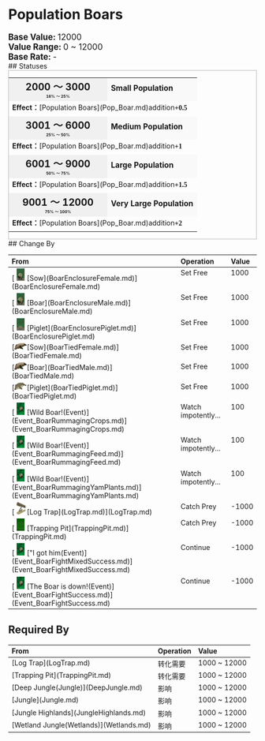 # Population Boars  
  
<div style="font-size:1.2em"><b>Base Value: </b> 12000 </div>  
<div style="font-size:1.2em"><b>Value Range: </b> 0 ~ 12000 </div>  
<div style="font-size:1.2em"><b>Base Rate: </b> - </div>  
## Statuses  
<div  style="border:1px solid #BBB"><table><tr style="height:2em;"><td style="background-color:#F0F0F0;text-align:center;width:180px;font-size:1.4em;font-weight:bold;vertical-align:middle;"><div>2000 ～ 3000<div><div style="font-size:0.4em">16% ～ 25%</div></td><td colspan=2 style="font-size:1.1em;vertical-align:middle;background-color:#F9F9F9;"><div><b>Small Population</b></div><div style="font-size:0.8em;padding-top:4px;"></div></td></tr><tr><td colspan=2><b>Effect：</b>[Population Boars](Pop_Boar.md)addition<span style="font-family:ui-monospace"><b>+0.5</b></span></td></tr><tr><td colspan=2></td></tr><tr style="height:2em;"><td style="background-color:#F0F0F0;text-align:center;width:180px;font-size:1.4em;font-weight:bold;vertical-align:middle;"><div>3001 ～ 6000<div><div style="font-size:0.4em">25% ～ 50%</div></td><td colspan=2 style="font-size:1.1em;vertical-align:middle;background-color:#F9F9F9;"><div><b>Medium Population</b></div><div style="font-size:0.8em;padding-top:4px;"></div></td></tr><tr><td colspan=2><b>Effect：</b>[Population Boars](Pop_Boar.md)addition<span style="font-family:ui-monospace"><b>+1</b></span></td></tr><tr><td colspan=2></td></tr><tr style="height:2em;"><td style="background-color:#F0F0F0;text-align:center;width:180px;font-size:1.4em;font-weight:bold;vertical-align:middle;"><div>6001 ～ 9000<div><div style="font-size:0.4em">50% ～ 75%</div></td><td colspan=2 style="font-size:1.1em;vertical-align:middle;background-color:#F9F9F9;"><div><b>Large Population</b></div><div style="font-size:0.8em;padding-top:4px;"></div></td></tr><tr><td colspan=2><b>Effect：</b>[Population Boars](Pop_Boar.md)addition<span style="font-family:ui-monospace"><b>+1.5</b></span></td></tr><tr><td colspan=2></td></tr><tr style="height:2em;"><td style="background-color:#F0F0F0;text-align:center;width:180px;font-size:1.4em;font-weight:bold;vertical-align:middle;"><div>9001 ～ 12000<div><div style="font-size:0.4em">75% ～ 100%</div></td><td colspan=2 style="font-size:1.1em;vertical-align:middle;background-color:#F9F9F9;"><div><b>Very Large Population</b></div><div style="font-size:0.8em;padding-top:4px;"></div></td></tr><tr><td colspan=2><b>Effect：</b>[Population Boars](Pop_Boar.md)addition<span style="font-family:ui-monospace"><b>+2</b></span></td></tr><tr><td colspan=2></td></tr></table></div>  
## Change By  
<table class="table table-bordered" data-toggle="table"  ><thead style=""><tr ><th  style="text-align:left;vertical-align:top;"  >From</th><th  style="text-align:left;vertical-align:top;"  >Operation</th><th  style="text-align:left;vertical-align:top;"  data-sortable="true"  >Value</th></tr></thead><tr ><td  style="text-align:left;vertical-align:top;"  >[<div style="width:25px;display:inline-block;text-align:center"><img decoding="async" src="Sprite/BoarEnclosureFemale.png" href="a.md" style="max-width:25px;max-height:25px;"></div>[Sow](BoarEnclosureFemale.md)](BoarEnclosureFemale.md)</td><td  style="text-align:left;vertical-align:top;"  >Set Free</td><td  style="text-align:left;vertical-align:top;"  >1000</td></tr><tr ><td  style="text-align:left;vertical-align:top;"  >[<div style="width:25px;display:inline-block;text-align:center"><img decoding="async" src="Sprite/BoarEnclosureMale.png" href="a.md" style="max-width:25px;max-height:25px;"></div>[Boar](BoarEnclosureMale.md)](BoarEnclosureMale.md)</td><td  style="text-align:left;vertical-align:top;"  >Set Free</td><td  style="text-align:left;vertical-align:top;"  >1000</td></tr><tr ><td  style="text-align:left;vertical-align:top;"  >[<div style="width:25px;display:inline-block;text-align:center"><img decoding="async" src="Sprite/Piglet.png" href="a.md" style="max-width:25px;max-height:25px;"></div>[Piglet](BoarEnclosurePiglet.md)](BoarEnclosurePiglet.md)</td><td  style="text-align:left;vertical-align:top;"  >Set Free</td><td  style="text-align:left;vertical-align:top;"  >1000</td></tr><tr ><td  style="text-align:left;vertical-align:top;"  >[<div style="width:25px;display:inline-block;text-align:center"><img decoding="async" src="Sprite/BoarFemaleTied.png" href="a.md" style="max-width:25px;max-height:25px;"></div>[Sow](BoarTiedFemale.md)](BoarTiedFemale.md)</td><td  style="text-align:left;vertical-align:top;"  >Set Free</td><td  style="text-align:left;vertical-align:top;"  >1000</td></tr><tr ><td  style="text-align:left;vertical-align:top;"  >[<div style="width:25px;display:inline-block;text-align:center"><img decoding="async" src="Sprite/BoarMaleTied.png" href="a.md" style="max-width:25px;max-height:25px;"></div>[Boar](BoarTiedMale.md)](BoarTiedMale.md)</td><td  style="text-align:left;vertical-align:top;"  >Set Free</td><td  style="text-align:left;vertical-align:top;"  >1000</td></tr><tr ><td  style="text-align:left;vertical-align:top;"  >[<div style="width:25px;display:inline-block;text-align:center"><img decoding="async" src="Sprite/BoarPigletTied.png" href="a.md" style="max-width:25px;max-height:25px;"></div>[Piglet](BoarTiedPiglet.md)](BoarTiedPiglet.md)</td><td  style="text-align:left;vertical-align:top;"  >Set Free</td><td  style="text-align:left;vertical-align:top;"  >1000</td></tr><tr ><td  style="text-align:left;vertical-align:top;"  >[<div style="width:25px;display:inline-block;text-align:center"><img decoding="async" src="Sprite/BoarEvent.png" href="a.md" style="max-width:25px;max-height:25px;"></div>[Wild Boar!(Event)](Event_BoarRummagingCrops.md)](Event_BoarRummagingCrops.md)</td><td  style="text-align:left;vertical-align:top;"  >Watch impotently...</td><td  style="text-align:left;vertical-align:top;"  >100</td></tr><tr ><td  style="text-align:left;vertical-align:top;"  >[<div style="width:25px;display:inline-block;text-align:center"><img decoding="async" src="Sprite/BoarEvent.png" href="a.md" style="max-width:25px;max-height:25px;"></div>[Wild Boar!(Event)](Event_BoarRummagingFeed.md)](Event_BoarRummagingFeed.md)</td><td  style="text-align:left;vertical-align:top;"  >Watch impotently...</td><td  style="text-align:left;vertical-align:top;"  >100</td></tr><tr ><td  style="text-align:left;vertical-align:top;"  >[<div style="width:25px;display:inline-block;text-align:center"><img decoding="async" src="Sprite/BoarEvent.png" href="a.md" style="max-width:25px;max-height:25px;"></div>[Wild Boar!(Event)](Event_BoarRummagingYamPlants.md)](Event_BoarRummagingYamPlants.md)</td><td  style="text-align:left;vertical-align:top;"  >Watch impotently...</td><td  style="text-align:left;vertical-align:top;"  >100</td></tr><tr ><td  style="text-align:left;vertical-align:top;"  >[<div style="width:25px;display:inline-block;text-align:center"><img decoding="async" src="Sprite/LogTrap.png" href="a.md" style="max-width:25px;max-height:25px;"></div>[Log Trap](LogTrap.md)](LogTrap.md)</td><td  style="text-align:left;vertical-align:top;"  >Catch Prey</td><td  style="text-align:left;vertical-align:top;"  >-1000</td></tr><tr ><td  style="text-align:left;vertical-align:top;"  >[<div style="width:25px;display:inline-block;text-align:center"><img decoding="async" src="Sprite/TrappingPit.png" href="a.md" style="max-width:25px;max-height:25px;"></div>[Trapping Pit](TrappingPit.md)](TrappingPit.md)</td><td  style="text-align:left;vertical-align:top;"  >Catch Prey</td><td  style="text-align:left;vertical-align:top;"  >-1000</td></tr><tr ><td  style="text-align:left;vertical-align:top;"  >[<div style="width:25px;display:inline-block;text-align:center"><img decoding="async" src="Sprite/BoarEvent.png" href="a.md" style="max-width:25px;max-height:25px;"></div>["I got him(Event)](Event_BoarFightMixedSuccess.md)](Event_BoarFightMixedSuccess.md)</td><td  style="text-align:left;vertical-align:top;"  >Continue</td><td  style="text-align:left;vertical-align:top;"  >-1000</td></tr><tr ><td  style="text-align:left;vertical-align:top;"  >[<div style="width:25px;display:inline-block;text-align:center"><img decoding="async" src="Sprite/BoarEvent.png" href="a.md" style="max-width:25px;max-height:25px;"></div>[The Boar is down!(Event)](Event_BoarFightSuccess.md)](Event_BoarFightSuccess.md)</td><td  style="text-align:left;vertical-align:top;"  >Continue</td><td  style="text-align:left;vertical-align:top;"  >-1000</td></tr></tbody></table>  
  
## Required By  
<table class="table table-bordered" data-toggle="table"  ><thead style=""><tr ><th  style="text-align:left;vertical-align:top;"  >From</th><th  style="text-align:left;vertical-align:top;"  >Operation</th><th  style="text-align:left;vertical-align:top;"  data-sortable="true"  >Value</th></tr></thead><tr ><td  style="text-align:left;vertical-align:top;"  >[Log Trap](LogTrap.md)</td><td  style="text-align:left;vertical-align:top;"  >转化需要</td><td  style="text-align:left;vertical-align:top;"  >1000 ~ 12000</td></tr><tr ><td  style="text-align:left;vertical-align:top;"  >[Trapping Pit](TrappingPit.md)</td><td  style="text-align:left;vertical-align:top;"  >转化需要</td><td  style="text-align:left;vertical-align:top;"  >1000 ~ 12000</td></tr><tr ><td  style="text-align:left;vertical-align:top;"  >[Deep Jungle(Jungle)](DeepJungle.md)</td><td  style="text-align:left;vertical-align:top;"  >影响</td><td  style="text-align:left;vertical-align:top;"  >1000 ~ 12000</td></tr><tr ><td  style="text-align:left;vertical-align:top;"  >[Jungle](Jungle.md)</td><td  style="text-align:left;vertical-align:top;"  >影响</td><td  style="text-align:left;vertical-align:top;"  >1000 ~ 12000</td></tr><tr ><td  style="text-align:left;vertical-align:top;"  >[Jungle Highlands](JungleHighlands.md)</td><td  style="text-align:left;vertical-align:top;"  >影响</td><td  style="text-align:left;vertical-align:top;"  >1000 ~ 12000</td></tr><tr ><td  style="text-align:left;vertical-align:top;"  >[Wetland Jungle(Wetlands)](Wetlands.md)</td><td  style="text-align:left;vertical-align:top;"  >影响</td><td  style="text-align:left;vertical-align:top;"  >1000 ~ 12000</td></tr></tbody></table>  
  


<script>document.title="Population Boars - Card Survival Wiki";</script>